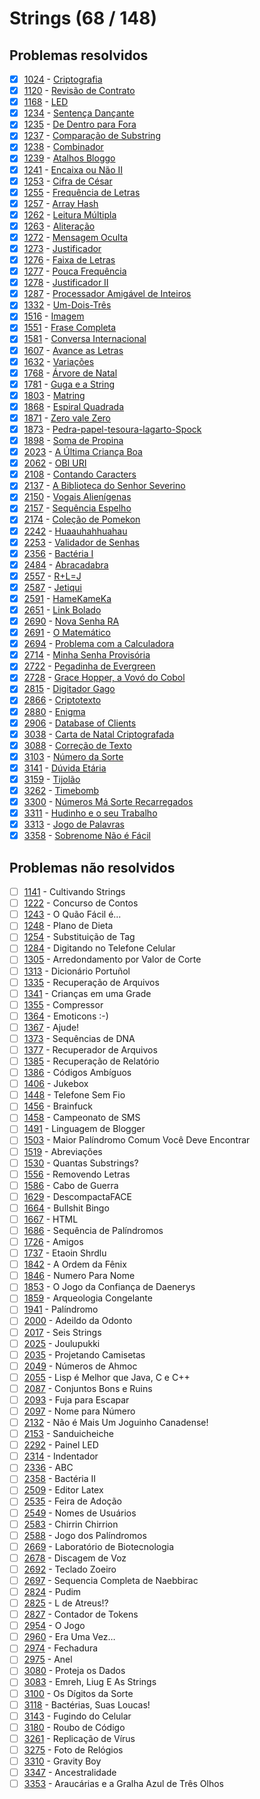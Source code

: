 # Strings (68 / 148)



## Problemas resolvidos

- [x]  [1024](https://www.beecrowd.com.br/judge/pt/problems/view/1024) - [Criptografia](https://github.com/potigol/beecrowd/blob/master/src/1000/1024.poti)
- [x]  [1120](https://www.beecrowd.com.br/judge/pt/problems/view/1120) - [Revisão de Contrato](https://github.com/potigol/beecrowd/blob/master/src/1100/1120.poti)
- [x]  [1168](https://www.beecrowd.com.br/judge/pt/problems/view/1168) - [LED](https://github.com/potigol/beecrowd/blob/master/src/1100/1168.poti)
- [x]  [1234](https://www.beecrowd.com.br/judge/pt/problems/view/1234) - [Sentença Dançante](https://github.com/potigol/beecrowd/blob/master/src/1200/1234.poti)
- [x]  [1235](https://www.beecrowd.com.br/judge/pt/problems/view/1235) - [De Dentro para Fora](https://github.com/potigol/beecrowd/blob/master/src/1200/1235.poti)
- [x]  [1237](https://www.beecrowd.com.br/judge/pt/problems/view/1237) - [Comparação de Substring](https://github.com/potigol/beecrowd/blob/master/src/1200/1237.poti)
- [x]  [1238](https://www.beecrowd.com.br/judge/pt/problems/view/1238) - [Combinador](https://github.com/potigol/beecrowd/blob/master/src/1200/1238.poti)
- [x]  [1239](https://www.beecrowd.com.br/judge/pt/problems/view/1239) - [Atalhos Bloggo](https://github.com/potigol/beecrowd/blob/master/src/1200/1239.poti)
- [x]  [1241](https://www.beecrowd.com.br/judge/pt/problems/view/1241) - [Encaixa ou Não II](https://github.com/potigol/beecrowd/blob/master/src/1200/1241.poti)
- [x]  [1253](https://www.beecrowd.com.br/judge/pt/problems/view/1253) - [Cifra de César](https://github.com/potigol/beecrowd/blob/master/src/1200/1253.poti)
- [x]  [1255](https://www.beecrowd.com.br/judge/pt/problems/view/1255) - [Frequência de Letras](https://github.com/potigol/beecrowd/blob/master/src/1200/1255.poti)
- [x]  [1257](https://www.beecrowd.com.br/judge/pt/problems/view/1257) - [Array Hash](https://github.com/potigol/beecrowd/blob/master/src/1200/1257.poti)
- [x]  [1262](https://www.beecrowd.com.br/judge/pt/problems/view/1262) - [Leitura Múltipla](https://github.com/potigol/beecrowd/blob/master/src/1200/1262.poti)
- [x]  [1263](https://www.beecrowd.com.br/judge/pt/problems/view/1263) - [Aliteração](https://github.com/potigol/beecrowd/blob/master/src/1200/1263.poti)
- [x]  [1272](https://www.beecrowd.com.br/judge/pt/problems/view/1272) - [Mensagem Oculta](https://github.com/potigol/beecrowd/blob/master/src/1200/1272.poti)
- [x]  [1273](https://www.beecrowd.com.br/judge/pt/problems/view/1273) - [Justificador](https://github.com/potigol/beecrowd/blob/master/src/1200/1273.poti)
- [x]  [1276](https://www.beecrowd.com.br/judge/pt/problems/view/1276) - [Faixa de Letras](https://github.com/potigol/beecrowd/blob/master/src/1200/1276.poti)
- [x]  [1277](https://www.beecrowd.com.br/judge/pt/problems/view/1277) - [Pouca Frequência](https://github.com/potigol/beecrowd/blob/master/src/1200/1277.poti)
- [x]  [1278](https://www.beecrowd.com.br/judge/pt/problems/view/1278) - [Justificador II](https://github.com/potigol/beecrowd/blob/master/src/1200/1278.poti)
- [x]  [1287](https://www.beecrowd.com.br/judge/pt/problems/view/1287) - [Processador Amigável de Inteiros](https://github.com/potigol/beecrowd/blob/master/src/1200/1287.poti)
- [x]  [1332](https://www.beecrowd.com.br/judge/pt/problems/view/1332) - [Um-Dois-Três](https://github.com/potigol/beecrowd/blob/master/src/1300/1332.poti)
- [x]  [1516](https://www.beecrowd.com.br/judge/pt/problems/view/1516) - [Imagem](https://github.com/potigol/beecrowd/blob/master/src/1500/1516.poti)
- [x]  [1551](https://www.beecrowd.com.br/judge/pt/problems/view/1551) - [Frase Completa](https://github.com/potigol/beecrowd/blob/master/src/1500/1551.poti)
- [x]  [1581](https://www.beecrowd.com.br/judge/pt/problems/view/1581) - [Conversa Internacional](https://github.com/potigol/beecrowd/blob/master/src/1500/1581.poti)
- [x]  [1607](https://www.beecrowd.com.br/judge/pt/problems/view/1607) - [Avance as Letras](https://github.com/potigol/beecrowd/blob/master/src/1600/1607.poti)
- [x]  [1632](https://www.beecrowd.com.br/judge/pt/problems/view/1632) - [Variações](https://github.com/potigol/beecrowd/blob/master/src/1600/1632.poti)
- [x]  [1768](https://www.beecrowd.com.br/judge/pt/problems/view/1768) - [Árvore de Natal](https://github.com/potigol/beecrowd/blob/master/src/1700/1768.poti)
- [x]  [1781](https://www.beecrowd.com.br/judge/pt/problems/view/1781) - [Guga e a String](https://github.com/potigol/beecrowd/blob/master/src/1700/1781.poti)
- [x]  [1803](https://www.beecrowd.com.br/judge/pt/problems/view/1803) - [Matring](https://github.com/potigol/beecrowd/blob/master/src/1800/1803.poti)
- [x]  [1868](https://www.beecrowd.com.br/judge/pt/problems/view/1868) - [Espiral Quadrada](https://github.com/potigol/beecrowd/blob/master/src/1800/1868.poti)
- [x]  [1871](https://www.beecrowd.com.br/judge/pt/problems/view/1871) - [Zero vale Zero](https://github.com/potigol/beecrowd/blob/master/src/1800/1871.poti)
- [x]  [1873](https://www.beecrowd.com.br/judge/pt/problems/view/1873) - [Pedra-papel-tesoura-lagarto-Spock](https://github.com/potigol/beecrowd/blob/master/src/1800/1873.poti)
- [x]  [1898](https://www.beecrowd.com.br/judge/pt/problems/view/1898) - [Soma de Propina](https://github.com/potigol/beecrowd/blob/master/src/1800/1898.poti)
- [x]  [2023](https://www.beecrowd.com.br/judge/pt/problems/view/2023) - [A Última Criança Boa](https://github.com/potigol/beecrowd/blob/master/src/2000/2023.poti)
- [x]  [2062](https://www.beecrowd.com.br/judge/pt/problems/view/2062) - [OBI URI](https://github.com/potigol/beecrowd/blob/master/src/2000/2062.poti)
- [x]  [2108](https://www.beecrowd.com.br/judge/pt/problems/view/2108) - [Contando Caracters](https://github.com/potigol/beecrowd/blob/master/src/2100/2108.poti)
- [x]  [2137](https://www.beecrowd.com.br/judge/pt/problems/view/2137) - [A Biblioteca do Senhor Severino](https://github.com/potigol/beecrowd/blob/master/src/2100/2137.poti)
- [x]  [2150](https://www.beecrowd.com.br/judge/pt/problems/view/2150) - [Vogais Alienígenas](https://github.com/potigol/beecrowd/blob/master/src/2100/2150.poti)
- [x]  [2157](https://www.beecrowd.com.br/judge/pt/problems/view/2157) - [Sequência Espelho](https://github.com/potigol/beecrowd/blob/master/src/2100/2157.poti)
- [x]  [2174](https://www.beecrowd.com.br/judge/pt/problems/view/2174) - [Coleção de Pomekon](https://github.com/potigol/beecrowd/blob/master/src/2100/2174.poti)
- [x]  [2242](https://www.beecrowd.com.br/judge/pt/problems/view/2242) - [Huaauhahhuahau](https://github.com/potigol/beecrowd/blob/master/src/2200/2242.poti)
- [x]  [2253](https://www.beecrowd.com.br/judge/pt/problems/view/2253) - [Validador de Senhas](https://github.com/potigol/beecrowd/blob/master/src/2200/2253.poti)
- [x]  [2356](https://www.beecrowd.com.br/judge/pt/problems/view/2356) - [Bactéria I](https://github.com/potigol/beecrowd/blob/master/src/2300/2356.poti)
- [x]  [2484](https://www.beecrowd.com.br/judge/pt/problems/view/2484) - [Abracadabra](https://github.com/potigol/beecrowd/blob/master/src/2400/2484.poti)
- [x]  [2557](https://www.beecrowd.com.br/judge/pt/problems/view/2557) - [R+L=J](https://github.com/potigol/beecrowd/blob/master/src/2500/2557.poti)
- [x]  [2587](https://www.beecrowd.com.br/judge/pt/problems/view/2587) - [Jetiqui](https://github.com/potigol/beecrowd/blob/master/src/2500/2587.poti)
- [x]  [2591](https://www.beecrowd.com.br/judge/pt/problems/view/2591) - [HameKameKa](https://github.com/potigol/beecrowd/blob/master/src/2500/2591.poti)
- [x]  [2651](https://www.beecrowd.com.br/judge/pt/problems/view/2651) - [Link Bolado](https://github.com/potigol/beecrowd/blob/master/src/2600/2651.poti)
- [x]  [2690](https://www.beecrowd.com.br/judge/pt/problems/view/2690) - [Nova Senha RA](https://github.com/potigol/beecrowd/blob/master/src/2600/2690.poti)
- [x]  [2691](https://www.beecrowd.com.br/judge/pt/problems/view/2691) - [O Matemático](https://github.com/potigol/beecrowd/blob/master/src/2600/2691.poti)
- [x]  [2694](https://www.beecrowd.com.br/judge/pt/problems/view/2694) - [Problema com a Calculadora](https://github.com/potigol/beecrowd/blob/master/src/2600/2694.poti)
- [x]  [2714](https://www.beecrowd.com.br/judge/pt/problems/view/2714) - [Minha Senha Provisória](https://github.com/potigol/beecrowd/blob/master/src/2700/2714.poti)
- [x]  [2722](https://www.beecrowd.com.br/judge/pt/problems/view/2722) - [Pegadinha de Evergreen](https://github.com/potigol/beecrowd/blob/master/src/2700/2722.poti)
- [x]  [2728](https://www.beecrowd.com.br/judge/pt/problems/view/2728) - [Grace Hopper, a Vovó do Cobol](https://github.com/potigol/beecrowd/blob/master/src/2700/2728.poti)
- [x]  [2815](https://www.beecrowd.com.br/judge/pt/problems/view/2815) - [Digitador Gago](https://github.com/potigol/beecrowd/blob/master/src/2800/2815.poti)
- [x]  [2866](https://www.beecrowd.com.br/judge/pt/problems/view/2866) - [Criptotexto](https://github.com/potigol/beecrowd/blob/master/src/2800/2866.poti)
- [x]  [2880](https://www.beecrowd.com.br/judge/pt/problems/view/2880) - [Enigma](https://github.com/potigol/beecrowd/blob/master/src/2800/2880.poti)
- [x]  [2906](https://www.beecrowd.com.br/judge/pt/problems/view/2906) - [Database of Clients](https://github.com/potigol/beecrowd/blob/master/src/2900/2906.poti)
- [x]  [3038](https://www.beecrowd.com.br/judge/pt/problems/view/3038) - [Carta de Natal Criptografada](https://github.com/potigol/beecrowd/blob/master/src/3000/3038.poti)
- [x]  [3088](https://www.beecrowd.com.br/judge/pt/problems/view/3088) - [Correção de Texto](https://github.com/potigol/beecrowd/blob/master/src/3000/3088.poti)
- [x]  [3103](https://www.beecrowd.com.br/judge/pt/problems/view/3103) - [Número da Sorte](https://github.com/potigol/beecrowd/blob/master/src/3100/3103.poti)
- [x]  [3141](https://www.beecrowd.com.br/judge/pt/problems/view/3141) - [Dúvida Etária](https://github.com/potigol/beecrowd/blob/master/src/3100/3141.poti)
- [x]  [3159](https://www.beecrowd.com.br/judge/pt/problems/view/3159) - [Tijolão](https://github.com/potigol/beecrowd/blob/master/src/3100/3159.poti)
- [x]  [3262](https://www.beecrowd.com.br/judge/pt/problems/view/3262) - [Timebomb](https://github.com/potigol/beecrowd/blob/master/src/3200/3262.poti)
- [x]  [3300](https://www.beecrowd.com.br/judge/pt/problems/view/3300) - [Números Má Sorte Recarregados](https://github.com/potigol/beecrowd/blob/master/src/3300/3300.poti)
- [x]  [3311](https://www.beecrowd.com.br/judge/pt/problems/view/3311) - [Hudinho e o seu Trabalho](https://github.com/potigol/beecrowd/blob/master/src/3300/3311.poti)
- [x]  [3313](https://www.beecrowd.com.br/judge/pt/problems/view/3313) - [Jogo de Palavras](https://github.com/potigol/beecrowd/blob/master/src/3300/3313.poti)
- [x]  [3358](https://www.beecrowd.com.br/judge/pt/problems/view/3358) - [Sobrenome Não é Fácil](https://github.com/potigol/beecrowd/blob/master/src/3300/3358.poti)

## Problemas não resolvidos

- [ ]  [1141](https://www.beecrowd.com.br/judge/pt/problems/view/1141) - Cultivando Strings
- [ ]  [1222](https://www.beecrowd.com.br/judge/pt/problems/view/1222) - Concurso de Contos
- [ ]  [1243](https://www.beecrowd.com.br/judge/pt/problems/view/1243) - O Quão Fácil é...
- [ ]  [1248](https://www.beecrowd.com.br/judge/pt/problems/view/1248) - Plano de Dieta
- [ ]  [1254](https://www.beecrowd.com.br/judge/pt/problems/view/1254) - Substituição de Tag
- [ ]  [1284](https://www.beecrowd.com.br/judge/pt/problems/view/1284) - Digitando no Telefone Celular
- [ ]  [1305](https://www.beecrowd.com.br/judge/pt/problems/view/1305) - Arredondamento por Valor de Corte
- [ ]  [1313](https://www.beecrowd.com.br/judge/pt/problems/view/1313) - Dicionário Portuñol
- [ ]  [1335](https://www.beecrowd.com.br/judge/pt/problems/view/1335) - Recuperação de Arquivos
- [ ]  [1341](https://www.beecrowd.com.br/judge/pt/problems/view/1341) - Crianças em uma Grade
- [ ]  [1355](https://www.beecrowd.com.br/judge/pt/problems/view/1355) - Compressor
- [ ]  [1364](https://www.beecrowd.com.br/judge/pt/problems/view/1364) - Emoticons :-)
- [ ]  [1367](https://www.beecrowd.com.br/judge/pt/problems/view/1367) - Ajude!
- [ ]  [1373](https://www.beecrowd.com.br/judge/pt/problems/view/1373) - Sequências de DNA
- [ ]  [1377](https://www.beecrowd.com.br/judge/pt/problems/view/1377) - Recuperador de Arquivos
- [ ]  [1385](https://www.beecrowd.com.br/judge/pt/problems/view/1385) - Recuperação de Relatório
- [ ]  [1386](https://www.beecrowd.com.br/judge/pt/problems/view/1386) - Códigos Ambíguos
- [ ]  [1406](https://www.beecrowd.com.br/judge/pt/problems/view/1406) - Jukebox
- [ ]  [1448](https://www.beecrowd.com.br/judge/pt/problems/view/1448) - Telefone Sem Fio
- [ ]  [1456](https://www.beecrowd.com.br/judge/pt/problems/view/1456) - Brainfuck
- [ ]  [1458](https://www.beecrowd.com.br/judge/pt/problems/view/1458) - Campeonato de SMS
- [ ]  [1491](https://www.beecrowd.com.br/judge/pt/problems/view/1491) - Linguagem de Blogger
- [ ]  [1503](https://www.beecrowd.com.br/judge/pt/problems/view/1503) - Maior Palíndromo Comum Você Deve Encontrar
- [ ]  [1519](https://www.beecrowd.com.br/judge/pt/problems/view/1519) - Abreviações
- [ ]  [1530](https://www.beecrowd.com.br/judge/pt/problems/view/1530) - Quantas Substrings?
- [ ]  [1556](https://www.beecrowd.com.br/judge/pt/problems/view/1556) - Removendo Letras
- [ ]  [1586](https://www.beecrowd.com.br/judge/pt/problems/view/1586) - Cabo de Guerra
- [ ]  [1629](https://www.beecrowd.com.br/judge/pt/problems/view/1629) - DescompactaFACE
- [ ]  [1664](https://www.beecrowd.com.br/judge/pt/problems/view/1664) - Bullshit Bingo
- [ ]  [1667](https://www.beecrowd.com.br/judge/pt/problems/view/1667) - HTML
- [ ]  [1686](https://www.beecrowd.com.br/judge/pt/problems/view/1686) - Sequência de Palíndromos
- [ ]  [1726](https://www.beecrowd.com.br/judge/pt/problems/view/1726) - Amigos
- [ ]  [1737](https://www.beecrowd.com.br/judge/pt/problems/view/1737) - Etaoin Shrdlu
- [ ]  [1842](https://www.beecrowd.com.br/judge/pt/problems/view/1842) - A Ordem da Fênix
- [ ]  [1846](https://www.beecrowd.com.br/judge/pt/problems/view/1846) - Numero Para Nome
- [ ]  [1853](https://www.beecrowd.com.br/judge/pt/problems/view/1853) - O Jogo da Confiança de Daenerys
- [ ]  [1859](https://www.beecrowd.com.br/judge/pt/problems/view/1859) - Arqueologia Congelante
- [ ]  [1941](https://www.beecrowd.com.br/judge/pt/problems/view/1941) - Palíndromo
- [ ]  [2000](https://www.beecrowd.com.br/judge/pt/problems/view/2000) - Adeildo da Odonto
- [ ]  [2017](https://www.beecrowd.com.br/judge/pt/problems/view/2017) - Seis Strings
- [ ]  [2025](https://www.beecrowd.com.br/judge/pt/problems/view/2025) - Joulupukki
- [ ]  [2035](https://www.beecrowd.com.br/judge/pt/problems/view/2035) - Projetando Camisetas
- [ ]  [2049](https://www.beecrowd.com.br/judge/pt/problems/view/2049) - Números de Ahmoc
- [ ]  [2055](https://www.beecrowd.com.br/judge/pt/problems/view/2055) - Lisp é Melhor que Java, C e C++
- [ ]  [2087](https://www.beecrowd.com.br/judge/pt/problems/view/2087) - Conjuntos Bons e Ruins
- [ ]  [2093](https://www.beecrowd.com.br/judge/pt/problems/view/2093) - Fuja para Escapar
- [ ]  [2097](https://www.beecrowd.com.br/judge/pt/problems/view/2097) - Nome para Número
- [ ]  [2132](https://www.beecrowd.com.br/judge/pt/problems/view/2132) - Não é Mais Um Joguinho Canadense!
- [ ]  [2153](https://www.beecrowd.com.br/judge/pt/problems/view/2153) - Sanduicheiche
- [ ]  [2292](https://www.beecrowd.com.br/judge/pt/problems/view/2292) - Painel LED
- [ ]  [2314](https://www.beecrowd.com.br/judge/pt/problems/view/2314) - Indentador
- [ ]  [2336](https://www.beecrowd.com.br/judge/pt/problems/view/2336) - ABC
- [ ]  [2358](https://www.beecrowd.com.br/judge/pt/problems/view/2358) - Bactéria II
- [ ]  [2509](https://www.beecrowd.com.br/judge/pt/problems/view/2509) - Editor Latex
- [ ]  [2535](https://www.beecrowd.com.br/judge/pt/problems/view/2535) - Feira de Adoção
- [ ]  [2549](https://www.beecrowd.com.br/judge/pt/problems/view/2549) - Nomes de Usuários
- [ ]  [2583](https://www.beecrowd.com.br/judge/pt/problems/view/2583) - Chirrin Chirrion
- [ ]  [2588](https://www.beecrowd.com.br/judge/pt/problems/view/2588) - Jogo dos Palíndromos
- [ ]  [2669](https://www.beecrowd.com.br/judge/pt/problems/view/2669) - Laboratório de Biotecnologia
- [ ]  [2678](https://www.beecrowd.com.br/judge/pt/problems/view/2678) - Discagem de Voz
- [ ]  [2692](https://www.beecrowd.com.br/judge/pt/problems/view/2692) - Teclado Zoeiro
- [ ]  [2697](https://www.beecrowd.com.br/judge/pt/problems/view/2697) - Sequencia Completa de Naebbirac
- [ ]  [2824](https://www.beecrowd.com.br/judge/pt/problems/view/2824) - Pudim
- [ ]  [2825](https://www.beecrowd.com.br/judge/pt/problems/view/2825) - L de Atreus!?
- [ ]  [2827](https://www.beecrowd.com.br/judge/pt/problems/view/2827) - Contador de Tokens
- [ ]  [2954](https://www.beecrowd.com.br/judge/pt/problems/view/2954) - O Jogo
- [ ]  [2960](https://www.beecrowd.com.br/judge/pt/problems/view/2960) - Era Uma Vez…
- [ ]  [2974](https://www.beecrowd.com.br/judge/pt/problems/view/2974) - Fechadura
- [ ]  [2975](https://www.beecrowd.com.br/judge/pt/problems/view/2975) - Anel
- [ ]  [3080](https://www.beecrowd.com.br/judge/pt/problems/view/3080) - Proteja os Dados
- [ ]  [3083](https://www.beecrowd.com.br/judge/pt/problems/view/3083) - Emreh, Liug E As Strings
- [ ]  [3100](https://www.beecrowd.com.br/judge/pt/problems/view/3100) - Os Dígitos da Sorte
- [ ]  [3118](https://www.beecrowd.com.br/judge/pt/problems/view/3118) - Bactérias, Suas Loucas!
- [ ]  [3143](https://www.beecrowd.com.br/judge/pt/problems/view/3143) - Fugindo do Celular
- [ ]  [3180](https://www.beecrowd.com.br/judge/pt/problems/view/3180) - Roubo de Código
- [ ]  [3261](https://www.beecrowd.com.br/judge/pt/problems/view/3261) - Replicação de Vírus
- [ ]  [3275](https://www.beecrowd.com.br/judge/pt/problems/view/3275) - Foto de Relógios
- [ ]  [3310](https://www.beecrowd.com.br/judge/pt/problems/view/3310) - Gravity Boy
- [ ]  [3347](https://www.beecrowd.com.br/judge/pt/problems/view/3347) - Ancestralidade
- [ ]  [3353](https://www.beecrowd.com.br/judge/pt/problems/view/3353) - Araucárias e a Gralha Azul de Três Olhos